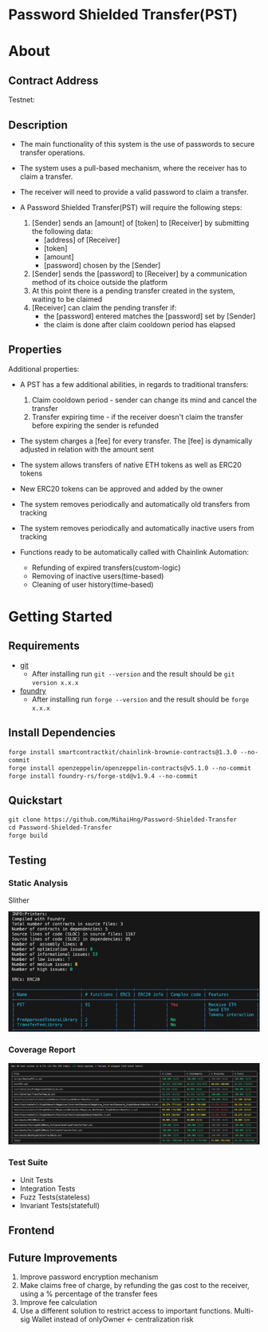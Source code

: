 # Password Shielded Transfer(PST) 

# About

## Contract Address

Testnet:

## Description

- The main functionality of this system is the use of passwords to secure transfer operations.
- The system uses a pull-based mechanism, where the receiver has to claim a transfer.
- The receiver will need to provide a valid password to claim a transfer.

- A Password Shielded Transfer(PST) will require the following steps:

  1. [Sender] sends an [amount] of [token] to [Receiver] by submitting the following data:
      - [address] of [Receiver]
      - [token] 
      - [amount]
      - [password] chosen by the [Sender]
  2. [Sender] sends the [password] to [Receiver] by a communication method of its choice outside the platform
  3. At this point there is a pending transfer created in the system, waiting to be claimed
  4. [Receiver] can claim the pending transfer if:
      - the [password] entered matches the [password] set by [Sender] 
      - the claim is done after claim cooldown period has elapsed

## Properties

Additional properties:

- A PST has a few additional abilities, in regards to traditional transfers:

  1. Claim cooldown period - sender can change its mind and cancel the transfer
  2. Transfer expiring time - if the receiver doesn't claim the transfer before expiring the sender is refunded
    
- The system charges a [fee] for every transfer. The [fee] is dynamically adjusted in relation with the amount sent  
   
- The system allows transfers of native ETH tokens as well as ERC20 tokens

- New ERC20 tokens can be approved and added by the owner

- The system removes periodically and automatically old transfers from tracking

- The system removes periodically and automatically inactive users from tracking

- Functions ready to be automatically called with Chainlink Automation:
    - Refunding of expired transfers(custom-logic)
    - Removing of inactive users(time-based)
    - Cleaning of user history(time-based)

# Getting Started

## Requirements

- [git](https://git-scm.com/book/en/v2/Getting-Started-Installing-Git)
  - After installing run `git --version` and the result should be `git version x.x.x`
- [foundry](https://getfoundry.sh/)
  - After installing run `forge --version` and the result should be `forge x.x.x`

## Install Dependencies

```
forge install smartcontractkit/chainlink-brownie-contracts@1.3.0 --no-commit
forge install openzeppelin/openzeppelin-contracts@v5.1.0 --no-commit
forge install foundry-rs/forge-std@v1.9.4 --no-commit 
```

## Quickstart

```
git clone https://github.com/MihaiHng/Password-Shielded-Transfer 
cd Password-Shielded-Transfer
forge build
```

## Testing 

### Static Analysis 

Slither

![alt text](slither_report.png)

### Coverage Report

![alt text](forge_coverage.png)

### Test Suite

- Unit Tests
- Integration Tests
- Fuzz Tests(stateless)
- Invariant Tests(statefull)

## Frontend 

## Future Improvements 

1. Improve password encryption mechanism
2. Make claims free of charge, by refunding the gas cost to the receiver, using a % percentage of the transfer fees
3. Improve fee calculation 
4. Use a different solution to restrict access to important functions. Multi-sig Wallet instead of onlyOwner <- centralization risk
